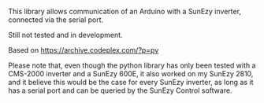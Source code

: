 This library allows communication of an Arduino with a SunEzy inverter, connected via the serial port.

Still not tested and in development.

Based on https://archive.codeplex.com/?p=pv

Please note that, even though the python library has only been tested with a CMS-2000 inverter and a SunEzy 600E, it also worked on my SunEzy 2810, and it believe this would be the case for every SunEzy inverter, as long as it has a serial port and can be queried by the SunEzy Control software.
